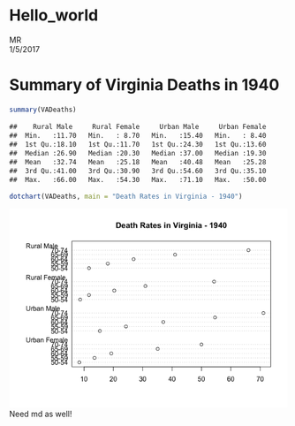 # Hello_world
MR  
1/5/2017  
# Summary of Virginia Deaths in 1940

```r
summary(VADeaths)
```

```
##    Rural Male     Rural Female     Urban Male     Urban Female  
##  Min.   :11.70   Min.   : 8.70   Min.   :15.40   Min.   : 8.40  
##  1st Qu.:18.10   1st Qu.:11.70   1st Qu.:24.30   1st Qu.:13.60  
##  Median :26.90   Median :20.30   Median :37.00   Median :19.30  
##  Mean   :32.74   Mean   :25.18   Mean   :40.48   Mean   :25.28  
##  3rd Qu.:41.00   3rd Qu.:30.90   3rd Qu.:54.60   3rd Qu.:35.10  
##  Max.   :66.00   Max.   :54.30   Max.   :71.10   Max.   :50.00
```

```r
dotchart(VADeaths, main = "Death Rates in Virginia - 1940")
```

![](hello_world_files/figure-html/unnamed-chunk-2-1.png)<!-- -->
Need md as well!
